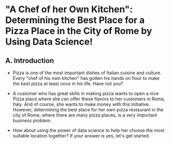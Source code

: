 # "A Chef of her Own Kitchen": Determining the Best Place for a Pizza Place in the City of Rome by Using Data Science!



## A. Introduction

- Pizza is one of the most important dishes of Italian cuisine and culture. Every "chef of his own kitchen" has gotten his hands on flour to make the best pizza at least once in his life. Have not you? 

- A customer who has great skills in making pizza wants to open a nice Pizza place where she can offer these flavors to her customers in Roma, Italy. And of course, she wants to make money with this initiative. However, determining the best place for her own pizza restaurant in the city of Rome, where there are many pizza places, is a very important business problem.

- How about using the power of data science to help her choose the most suitable location together? If your answer is yes, let's get started.